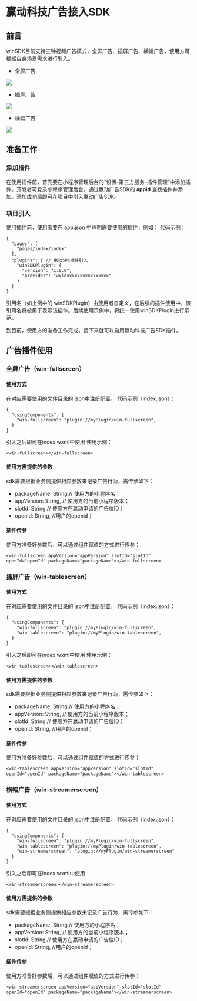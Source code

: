 # 赢动科技广告接入SDK

## 前言
winSDK目前支持三钟视频广告模式，全屏广告、插屏广告、横幅广告，使用方可根据自身场景需求进行引入。

 - 全屏广告
 
![](./images/fullScreen.jpg)
 - 插屏广告
 
![](./images/tableScreen.jpg)
 - 横幅广告

![](./images/streamerScreen.jpg)

## 准备工作

### 添加插件

在使用插件前，首先要在小程序管理后台的“设置-第三方服务-插件管理”中添加插件。开发者可登录小程序管理后台，通过赢动广告SDK的 **appid** 查找插件并添加。添加成功后即可在项目中引入赢动广告SDK。

### 项目引入

使用插件前，使用者要在 app.json 中声明需要使用的插件，例如：
代码示例：
```
{
  "pages": [
    "pages/index/index"
  ],
  "plugins": { // 赢动SDK插件引入
    "winSDKPlugin": {
      "version": "1.0.0",
      "provider": "wxidxxxxxxxxxxxxxxxx"
    }
  }
}
```
引用名（如上例中的 winSDKPlugin）由使用者自定义，在后续的插件使用中，该引用名将被用于表示该插件。后续使用示例中，将统一使用winSDKPlugin进行示范。

到目前，使用方的准备工作完成，接下来就可以启用赢动科技广告SDK插件。

## 广告插件使用

### 全屏广告（win-fullscreen）

#### 使用方式

在对应需要使用的文件目录的.json中注册配置。
代码示例（index.json）：
```
{
  "usingComponents": {
    "win-fullscreen": "plugin://myPlugin/win-fullscreen",
  }
}
```

引入之后即可在index.wxml中使用
使用示例：

```
<win-fullscreen></win-fullscreen>
```
#### 使用方需提供的参数

sdk需要根据业务侧提供相应参数来记录广告行为，需传参如下：

- packageName: String,// 使用方的小程序名；
- appVersion: String, // 使用方的当前小程序版本；
- slotId: String,// 使用方在赢动申请的广告位ID；
- openId: String, //用户的openid；

#### 插件传参

使用方准备好参数后，可以通过组件赋值的方式进行传参：
```
<win-fullscreen appVersion="appVersion" slotId="slotId" openId="openId" packageName="packageName"></win-fullscreen>
```

### 插屏广告（win-tablescreen）

#### 使用方式

在对应需要使用的文件目录的.json中注册配置。
代码示例（index.json）：
```
{
  "usingComponents": {
    "win-fullscreen": "plugin://myPlugin/win-fullscreen",
    "win-tablescreen": "plugin://myPlugin/win-tablescreen",
  }
}
```

引入之后即可在index.wxml中使用
使用示例：
```
<win-tablescreen></win-tablescreen>
```
#### 使用方需提供的参数

sdk需要根据业务侧提供相应参数来记录广告行为，需传参如下：

- packageName: String,// 使用方的小程序名；
- appVersion: String, // 使用方的当前小程序版本；
- slotId: String,// 使用方在赢动申请的广告位ID；
- openId: String, //用户的openid；

#### 插件传参

使用方准备好参数后，可以通过组件赋值的方式进行传参：
```
<win-tablescreen appVersion="appVersion" slotId="slotId" openId="openId" packageName="packageName"></win-tablescreen>
```

### 横幅广告（win-streamerscreen）

#### 使用方式

在对应需要使用的文件目录的.json中注册配置。
代码示例（index.json）：
```
{
  "usingComponents": {
    "win-fullscreen": "plugin://myPlugin/win-fullscreen",
    "win-tablescreen": "plugin://myPlugin/win-tablescreen",
    "win-streamerscreen": "plugin://myPlugin/win-streamerscreen"
  }
}
```
引入之后即可在index.wxml中使用
```
<win-streamerscreen></win-streamerscreen>
```
#### 使用方需提供的参数

sdk需要根据业务侧提供相应参数来记录广告行为，需传参如下：

- packageName: String,// 使用方的小程序名；
- appVersion: String, // 使用方的当前小程序版本；
- slotId: String,// 使用方在赢动申请的广告位ID；
- openId: String, //用户的openid；

#### 插件传参
使用方准备好参数后，可以通过组件赋值的方式进行传参：
```
<win-streamerscreen appVersion="appVersion" slotId="slotId" openId="openId" packageName="packageName"></win-streamerscreen>
```